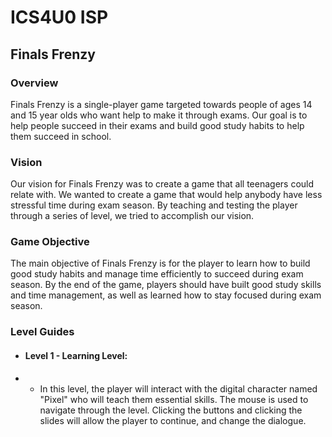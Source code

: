 # ICS4U0 ISP
## Finals Frenzy
### Overview
Finals Frenzy is a single-player game targeted towards people of ages 14 and 15 year olds who want help to make it through exams. Our goal is to help people succeed in their exams and build good study habits to help them succeed in school.

### Vision
Our vision for Finals Frenzy was to create a game that all teenagers could relate with. We wanted to create a game that would help anybody have less stressful time during exam season. By teaching and testing the player through a series of level, we tried to accomplish our vision.

### Game Objective
The main objective of Finals Frenzy is for the player to learn how to build good study habits and manage time efficiently to succeed during exam season. By the end of the game, players should have built good study skills and time management, as well as learned how to stay focused during exam season.

### Level Guides
- #### Level 1 - Learning Level:
- - In this level, the player will interact with the digital character named "Pixel" who will
    teach them essential skills. The mouse is used to navigate through the level. Clicking the
    buttons and clicking the slides will allow the player to continue, and change the dialogue.
